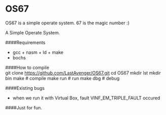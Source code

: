 OS67
===============================
OS67 is a simple operate system.
67 is the magic number :)

A Simple Operate System.

####Requirements
* gcc + nasm + ld + make <br>
* bochs<br>
     
####How to compile  
          git clone https://github.com/LastAvenger/OS67.git
          cd OS67
          mkdir lst
          mkdir bin
          make       # compile
          make run   # run
          make dbg   # debug

####Existing bugs
* when we run it with Virtual Box, fault VINF_EM_TRIPLE_FAULT occured<br>
    
####Just for fun. 


